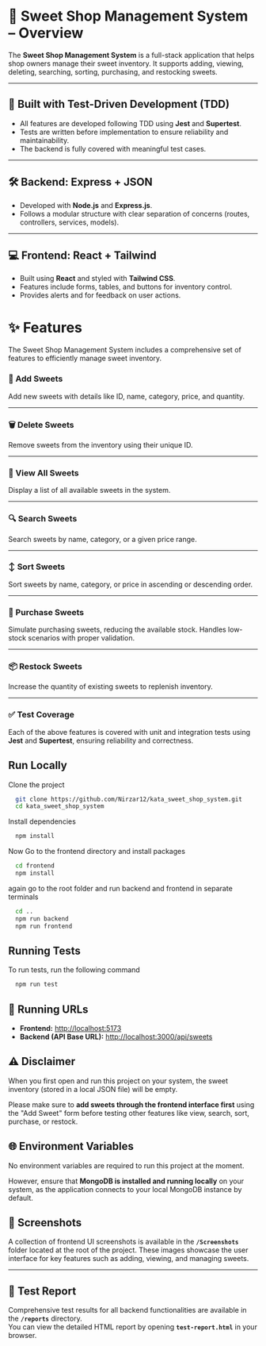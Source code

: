 # 🧁 Sweet Shop Management System – Overview

The **Sweet Shop Management System** is a full-stack application that helps shop owners manage their sweet inventory. It supports adding, viewing, deleting, searching, sorting, purchasing, and restocking sweets.

---

## 🧪 Built with Test-Driven Development (TDD)

- All features are developed following TDD using **Jest** and **Supertest**.
- Tests are written before implementation to ensure reliability and maintainability.
- The backend is fully covered with meaningful test cases.

---

## 🛠 Backend: Express + JSON

- Developed with **Node.js** and **Express.js**.
- Follows a modular structure with clear separation of concerns (routes, controllers, services, models).

---

## 💻 Frontend: React + Tailwind

- Built using **React** and styled with **Tailwind CSS**.
- Features include forms, tables, and buttons for inventory control.
- Provides alerts and for feedback on user actions.
# ✨ Features

The Sweet Shop Management System includes a comprehensive set of features to efficiently manage sweet inventory.



### 🍬 Add Sweets  
Add new sweets with details like ID, name, category, price, and quantity.

---

### 🗑️ Delete Sweets  
Remove sweets from the inventory using their unique ID.

---

### 👀 View All Sweets  
Display a list of all available sweets in the system.

---

### 🔍 Search Sweets  
Search sweets by name, category, or a given price range.

---

### ↕️ Sort Sweets  
Sort sweets by name, category, or price in ascending or descending order.

---

### 🛒 Purchase Sweets  
Simulate purchasing sweets, reducing the available stock. Handles low-stock scenarios with proper validation.

---

### 📦 Restock Sweets  
Increase the quantity of existing sweets to replenish inventory.

---

### ✅ Test Coverage  
Each of the above features is covered with unit and integration tests using **Jest** and **Supertest**, ensuring reliability and correctness.

## Run Locally

Clone the project

```bash
  git clone https://github.com/Nirzar12/kata_sweet_shop_system.git
  cd kata_sweet_shop_system
```

Install dependencies

```bash
  npm install
```
Now Go to the frontend directory and install packages 

```bash
  cd frontend
  npm install 
```

again go to the root folder and run backend and frontend in separate terminals

```bash
  cd ..
  npm run backend
  npm run frontend
```
## Running Tests

To run tests, run the following command

```bash
  npm run test
```


## 🔗 Running URLs

- **Frontend:** [http://localhost:5173](http://localhost:5173)  
- **Backend (API Base URL):** [http://localhost:3000/api/sweets](http://localhost:3000/api/sweets)

## ⚠️ Disclaimer

When you first open and run this project on your system, the sweet inventory (stored in a local JSON file) will be empty.

Please make sure to **add sweets through the frontend interface first** using the "Add Sweet" form before testing other features like view, search, sort, purchase, or restock.






## 🌐 Environment Variables

No environment variables are required to run this project at the moment.

However, ensure that **MongoDB is installed and running locally** on your system, as the application connects to your local MongoDB instance by default.
## 📸 Screenshots

A collection of frontend UI screenshots is available in the **`/Screenshots`** folder located at the root of the project. These images showcase the user interface for key features such as adding, viewing, and managing sweets.

---

## 🧪 Test Report

Comprehensive test results for all backend functionalities are available in the **`/reports`** directory.  
You can view the detailed HTML report by opening **`test-report.html`** in your browser.

